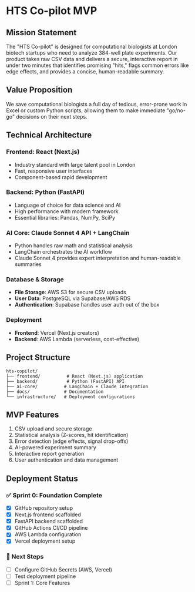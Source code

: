 # HTS Co-pilot MVP

## Mission Statement
The "HTS Co-pilot" is designed for computational biologists at London biotech startups who need to analyze 384-well plate experiments. Our product takes raw CSV data and delivers a secure, interactive report in under two minutes that identifies promising "hits," flags common errors like edge effects, and provides a concise, human-readable summary.

## Value Proposition
We save computational biologists a full day of tedious, error-prone work in Excel or custom Python scripts, allowing them to make immediate "go/no-go" decisions on their next steps.

## Technical Architecture

### Frontend: React (Next.js)
- Industry standard with large talent pool in London
- Fast, responsive user interfaces
- Component-based rapid development

### Backend: Python (FastAPI)
- Language of choice for data science and AI
- High performance with modern framework
- Essential libraries: Pandas, NumPy, SciPy

### AI Core: Claude Sonnet 4 API + LangChain
- Python handles raw math and statistical analysis
- LangChain orchestrates the AI workflow
- Claude Sonnet 4 provides expert interpretation and human-readable summaries

### Database & Storage
- **File Storage**: AWS S3 for secure CSV uploads
- **User Data**: PostgreSQL via Supabase/AWS RDS
- **Authentication**: Supabase handles user auth out of the box

### Deployment
- **Frontend**: Vercel (Next.js creators)
- **Backend**: AWS Lambda (serverless, cost-effective)

## Project Structure
```
hts-copilot/
├── frontend/          # React (Next.js) application
├── backend/           # Python (FastAPI) API
├── ai-core/          # LangChain + Claude integration
├── docs/             # Documentation
└── infrastructure/   # Deployment configurations
```

## MVP Features
1. CSV upload and secure storage
2. Statistical analysis (Z-scores, hit identification)
3. Error detection (edge effects, signal drop-offs)
4. AI-powered experiment summary
5. Interactive report generation
6. User authentication and data management

## Deployment Status

### ✅ Sprint 0: Foundation Complete
- [x] GitHub repository setup
- [x] Next.js frontend scaffolded
- [x] FastAPI backend scaffolded
- [x] GitHub Actions CI/CD pipeline
- [x] AWS Lambda configuration
- [x] Vercel deployment setup

### 🔄 Next Steps
- [ ] Configure GitHub Secrets (AWS, Vercel)
- [ ] Test deployment pipeline
- [ ] Sprint 1: Core Features 